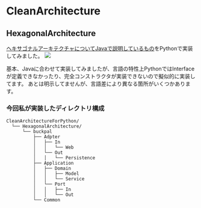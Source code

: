 # CleanArchitecture

## HexagonalArchitecture
[ヘキサゴナルアーキテクチャについてJavaで説明しているもの](https://github.com/thombergs/buckpal)をPythonで実装してみました。
<img src="https://raw.githubusercontent.com/thombergs/buckpal/master/img/cover-packt-450.png" />

基本、Javaに合わせて実装してみましたが、言語の特性上PythonではInterfaceが定義できなかったり、完全コンストラクタが実装できないので擬似的に実装してます。
あとは明示してませんが、言語差により異なる箇所がいくつかあります。

### 今回私が実装したディレクトリ構成
``` 
CleanArchitectureForPython/
  └── HexagonalArchitecture/
      └── buckpal
          ├── Adpter
          │   ├── In
          │   │   └── Web
          │   └── Out
          │   │   └── Persistence
          ├── Application
          │   ├── Domain
          │   │   ├── Model
          │   │   └── Service
          │   └── Port
          │   │   ├── In
          │   │   └── Out
          └── Common
  
```

